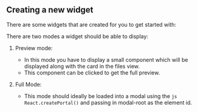 ## Creating a new widget

There are some widgets that are created for you to get started with:

There are two modes a widget should be able to display:

1. Preview mode:
	- In this mode you have to display a small component which will be displayed along with the card in the files view.
	- This component can be clicked to get the full preview.


1. Full Mode:
	- This mode should ideally be loaded into a modal using the ```js React.createPortal()``` and passing in modal-root as the element id.